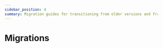 ```yaml
---
sidebar_position: 4
summary: Migration guides for transitioning from older versions and frameworks to Teams AI Library v2.
---
```


# Migrations